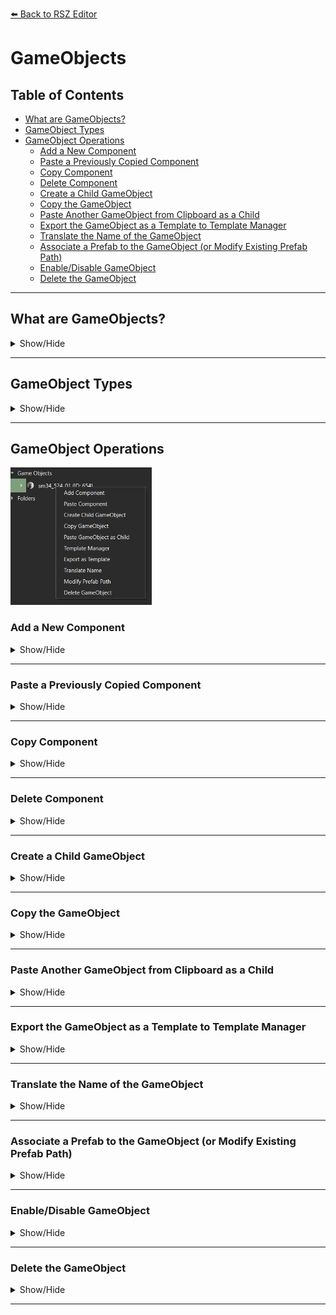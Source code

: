 [⬅️ Back to RSZ Editor](./RSZ-Editor.md)

# GameObjects

## Table of Contents

- [What are GameObjects?](#what-are-gameobjects)
- [GameObject Types](#gameobject-types)
- [GameObject Operations](#gameobject-operations)
  - [Add a New Component](#add-a-new-component)
  - [Paste a Previously Copied Component](#paste-a-previously-copied-component)
  - [Copy Component](#copy-component)
  - [Delete Component](#delete-component)
  - [Create a Child GameObject](#create-a-child-gameobject)
  - [Copy the GameObject](#copy-the-gameobject)
  - [Paste Another GameObject from Clipboard as a Child](#paste-another-gameobject-from-clipboard-as-a-child)
  - [Export the GameObject as a Template to Template Manager](#export-the-gameobject-as-a-template-to-template-manager)
  - [Translate the Name of the GameObject](#translate-the-name-of-the-gameobject)
  - [Associate a Prefab to the GameObject (or Modify Existing Prefab Path)](#associate-a-prefab-to-the-gameobject-or-modify-existing-prefab-path)
  - [Enable/Disable GameObject](#enabledisable-gameobject)
  - [Delete the GameObject](#delete-the-gameobject)

---

## What are GameObjects?

<details>
<summary>Show/Hide</summary>

GameObjects are the fundamental building blocks in both `.pfb` (Prefab) and `.scn` (Scene) files.

- In **.pfb files**, a GameObject never has a prefab attached, because it defines the prefab itself.  
    <sub>A prefab is a template for creating objects with predefined properties and components. It allows for easy reuse and instantiation of complex objects.</sub>

- In **.scn files**, GameObjects can represent a wide variety of entities, such as:
  - Enemies
  - Map objects
  - Controllers (e.g., spawn controllers that define conditions for enemy spawning)
  - Other interactive or static elements in the scene

Each GameObject should have a unique **GUID** assigned to it in its `settings` node. This ensures proper identification and referencing by the game.

GameObjects are used to structure and organize the data and logic within both prefabs and scenes.
</details>

---

## GameObject Types

<details>
<summary>Show/Hide</summary>

GameObjects in RSZ files can be:

- **Root GameObjects**  
  - Located directly under the Data Block or inside a Folder.
  - Serve as main entities in the Scene.

- **Child GameObjects**  
  - Part of another GameObject, listed under its `children` node.
  - Can represent:
    - Physical objects attached to the main object.
    - Before/After patterns (e.g., a child GameObject named "before" and another named "after" to represent states such as pre- and post-explosion).
    - Param GameObjects that control the behavior or properties of the parent GameObject.
    - Other specialized roles depending on the context/game.

</details>

---

## GameObject Operations

<img src="../../media/gameobject_operations.png" alt="GameObject Operations" height="220"/>

### Add a New Component

<details>
<summary>Show/Hide</summary>
Add a new component to the selected GameObject to extend its functionality.
</details>

---

### Paste a Previously Copied Component

<details>
<summary>Show/Hide</summary>

Insert a component from the clipboard into the current GameObject.

</details>

---

### Copy Component

<details>
<summary>Show/Hide</summary>

To copy a component, navigate to the **Components** node under the GameObject and right-click the component you want to copy.  
Select **Copy Component** from the context menu.

<img src="../../media/copy_component.png" alt="Copy Component"/>

</details>

---

### Delete Component

<details>
<summary>Show/Hide</summary>

To delete a component, navigate to the **Components** node under the GameObject and right-click the component you want to delete.  
Select **Delete Component** from the context menu.

<img src="../../media/delete_component.png" alt="Delete Component"/>

</details>

---

### Create a Child GameObject

<details>
<summary>Show/Hide</summary>

Add a new GameObject as a child under the selected GameObject.

</details>

---

### Copy the GameObject

<details>
<summary>Show/Hide</summary>

Copy the selected GameObject to the clipboard for duplication or transfer.

</details>

---

### Paste Another GameObject from Clipboard as a Child

<details>
<summary>Show/Hide</summary>

Insert a copied GameObject as a child under the current GameObject.

</details>

---

### Export the GameObject as a Template to Template Manager

<details>
<summary>Show/Hide</summary>

Save the GameObject as a reusable template for future use.

</details>

---

### Translate the Name of the GameObject

<details>
<summary>Show/Hide</summary>

Automatically translate the GameObject's name to your preferred language.

</details>

---

### Associate a Prefab to the GameObject (or Modify Existing Prefab Path)

<details>
<summary>Show/Hide</summary>

Link a prefab to the GameObject or change the path of an existing prefab association.

</details>

---

### Enable/Disable GameObject

<details>
<summary>Show/Hide</summary>

To enable a GameObject, make sure both **UpdateSelf** and **DrawSelf** are toggled on under its `settings` node.  
Disabling a GameObject will deactivate it and its children.

<img src="../../media/toggle_gameobject.png" alt="Toggle GameObject"/>

</details>

---

### Delete the GameObject

<details>
<summary>Show/Hide</summary>

Remove the GameObject and all its children from the file.

</details>

---
